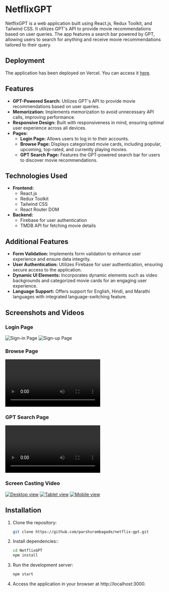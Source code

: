 # NetflixGPT

NetflixGPT is a web application built using React.js, Redux Toolkit, and Tailwind CSS. It utilizes GPT's API to provide movie recommendations based on user queries. The app features a search bar powered by GPT, allowing users to search for anything and receive movie recommendations tailored to their query.

## Deployment

The application has been deployed on Vercel. You can access it [here](https://netflix-gpt-liart.vercel.app/).

## Features

- **GPT-Powered Search:** Utilizes GPT's API to provide movie recommendations based on user queries.
- **Memorization:** Implements memorization to avoid unnecessary API calls, improving performance.
- **Responsive Design:** Built with responsiveness in mind, ensuring optimal user experience across all devices.
- **Pages:**
  - **Login Page:** Allows users to log in to their accounts.
  - **Browse Page:** Displays categorized movie cards, including popular, upcoming, top-rated, and currently playing movies.
  - **GPT Search Page:** Features the GPT-powered search bar for users to discover movie recommendations.

## Technologies Used

- **Frontend:**
  - React.js
  - Redux Toolkit
  - Tailwind CSS
  - React Router DOM
- **Backend:**
  - Firebase for user authentication
  - TMDB API for fetching movie details

## Additional Features

- **Form Validation:** Implements form validation to enhance user experience and ensure data integrity.
- **User Authentication:** Utilizes Firebase for user authentication, ensuring secure access to the application.
- **Dynamic UI Elements:** Incorporates dynamic elements such as video backgrounds and categorized movie cards for an engaging user experience.
- **Language Support:** Offers support for English, Hindi, and Marathi languages with integrated language-switching feature.

## Screenshots and Videos

### Login Page
![Sign-in Page](./src/assets/screenshots/sign-in.png)
![Sign-up Page](./src/assets/screenshots/sign-up.png)
### Browse Page
![Browse Page](./src/assets/screenshots/browse.webm)

### GPT Search Page
![GPT Search Page](./src/assets/screenshots/gptSearch.webm)

### Screen Casting Video
[![Desktop view](./src/assets/screenshots/browse.png)](https://www.youtube.com/watch?v=your-video-id)
[![Tablet view](./src/assets/screenshots/tablet.png)](https://www.youtube.com/watch?v=your-video-id)
[![Mobile view](./src/assets/screenshots/mobile.png)](https://www.youtube.com/watch?v=your-video-id)

## Installation

1. Clone the repository:

   ```bash
   git clone https://github.com/parshurambagade/netflix-gpt.git

2. Install dependencies::
    ```bash
    cd NetflixGPT
    npm install

3. Run the development server:
    ```bash
    npm start

4. Access the application in your browser at http://localhost:3000.